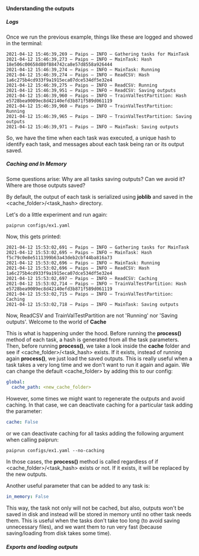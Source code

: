 #### Understanding the outputs

##### Logs
Once we run the previous example, things like these are logged and showed in the terminal:

```
2021-04-12 15:46:39,269 — Paips — INFO — Gathering tasks for MainTask
2021-04-12 15:46:39,273 — Paips — INFO — MainTask: Hash 18e506c00658d80f884742ca8e57d8558a926444
2021-04-12 15:46:39,274 — Paips — INFO — MainTask: Running
2021-04-12 15:46:39,274 — Paips — INFO — ReadCSV: Hash 1a6c275b4cd933f9a1915eca07dce534df5e32e4
2021-04-12 15:46:39,275 — Paips — INFO — ReadCSV: Running
2021-04-12 15:46:39,951 — Paips — INFO — ReadCSV: Saving outputs
2021-04-12 15:46:39,960 — Paips — INFO — TrainValTestPartition: Hash e5728bea9009ec8d42140efd3b871f589d061119
2021-04-12 15:46:39,960 — Paips — INFO — TrainValTestPartition: Running
2021-04-12 15:46:39,965 — Paips — INFO — TrainValTestPartition: Saving outputs
2021-04-12 15:46:39,971 — Paips — INFO — MainTask: Saving outputs
```

So, we have the time when each task was executed, a unique hash to identify each task, and messages about each task being ran or its output saved.

##### Caching and In Memory
Some questions arise: Why are all tasks saving outputs? Can we avoid it? Where are those outputs saved?

By default, the output of each task is serialized using **joblib** and saved in the <cache_folder>/<task_hash> directory.

Let's do a little experiment and run again:

```paiprun configs/ex1.yaml```

Now, this gets printed:

```
2021-04-12 15:53:02,691 — Paips — INFO — Gathering tasks for MainTask
2021-04-12 15:53:02,695 — Paips — INFO — MainTask: Hash f5c79c0e8e5111399b63a43deb2cbf44ba816a73
2021-04-12 15:53:02,696 — Paips — INFO — MainTask: Running
2021-04-12 15:53:02,696 — Paips — INFO — ReadCSV: Hash 1a6c275b4cd933f9a1915eca07dce534df5e32e4
2021-04-12 15:53:02,697 — Paips — INFO — ReadCSV: Caching
2021-04-12 15:53:02,714 — Paips — INFO — TrainValTestPartition: Hash e5728bea9009ec8d42140efd3b871f589d061119
2021-04-12 15:53:02,715 — Paips — INFO — TrainValTestPartition: Caching
2021-04-12 15:53:02,718 — Paips — INFO — MainTask: Saving outputs
```

Now, ReadCSV and TrainValTestPartition are not 'Running' nor 'Saving outputs'. Welcome to the world of **Cache**

This is what is happening under the hood. Before running the **process()** method of each task, a hash is generated from all the task parameters. Then, before running **process()**, we take a look inside the **cache** folder and see if <cache_folder>/<task_hash> exists. If it exists, instead of running again **process()**, we just load the saved outputs. This is really useful when a task takes a very long time and we don't want to run it again and again. 
We can change the default <cache_folder> by adding this to our config:

```yaml
global:
  cache_path: <new_cache_folder>
```

However, some times we might want to regenerate the outputs and avoid caching. In that case, we can deactivate caching for a particular task adding the parameter:

```yaml
cache: False
```

or we can deactivate caching for all tasks adding the following argument when calling paiprun:

```
paiprun configs/ex1.yaml --no-caching
```

In those cases, the **process()** method is called regardless of if <cache_folder>/<task_hash> exists or not. If it exists, it will be replaced by the new outputs.

Another useful parameter that can be added to any task is:

```yaml
in_memory: False
```

This way, the task not only will not be cached, but also, outputs won't be saved in disk and instead will be stored in memory until no other task needs them. This is useful when the tasks don't take too long (to avoid saving unnecessary files), and we want them to run very fast (because saving/loading from disk takes some time).

##### Exports and loading outputs

